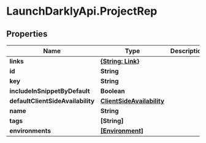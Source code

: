 # LaunchDarklyApi.ProjectRep

## Properties

Name | Type | Description | Notes
------------ | ------------- | ------------- | -------------
**links** | [**{String: Link}**](Link.md) |  | 
**id** | **String** |  | 
**key** | **String** |  | 
**includeInSnippetByDefault** | **Boolean** |  | 
**defaultClientSideAvailability** | [**ClientSideAvailability**](ClientSideAvailability.md) |  | [optional] 
**name** | **String** |  | 
**tags** | **[String]** |  | 
**environments** | [**[Environment]**](Environment.md) |  | 


